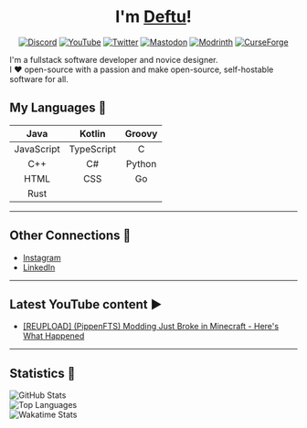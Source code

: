 <div align="center">

# I'm [Deftu][website]!

[![Discord](https://cdn.jsdelivr.net/npm/@intergrav/devins-badges@3/assets/cozy-minimal/social/discord-singular_64h.png)][discord]
[![YouTube](https://cdn.jsdelivr.net/npm/@intergrav/devins-badges@3/assets/cozy-minimal/social/youtube-singular_64h.png)][youtube]
[![Twitter](https://cdn.jsdelivr.net/npm/@intergrav/devins-badges@3/assets/cozy-minimal/social/twitter-singular_64h.png)][twitter]
[![Mastodon](https://cdn.jsdelivr.net/npm/@intergrav/devins-badges@3/assets/cozy-minimal/social/mastodon-singular_64h.png)][mastodon]
[![Modrinth](https://cdn.jsdelivr.net/npm/@intergrav/devins-badges@3/assets/cozy-minimal/available/modrinth_64h.png)][modrinth]
[![CurseForge](https://cdn.jsdelivr.net/npm/@intergrav/devins-badges@3/assets/cozy-minimal/available/curseforge_64h.png)][curseforge]
  
</div>

I'm a fullstack software developer and novice designer.  
I ❤️ open-source with a passion and make open-source, self-hostable software for all.

## My Languages 💬
|    Java    |   Kotlin   | Groovy |
|:----------:|:----------:|:------:|
| JavaScript | TypeScript |    C   |
|     C++    |     C#     | Python |
|    HTML    |     CSS    |   Go   |
|    Rust    |            |        |

---

## Other Connections 🔗
- [Instagram][instagram]
- [LinkedIn][linkedin]

---

## Latest YouTube content ▶
<!-- YOUTUBE:START -->
- [[REUPLOAD] &lpar;PippenFTS&rpar; Modding Just Broke in Minecraft - Here&#39;s What Happened](https://www.youtube.com/watch?v=WD6ZwfHDYWU)
<!-- YOUTUBE:END -->

---

## Statistics 📜
![GitHub Stats](https://github-readme-stats.vercel.app/api?username=Deftu&show_icons=true&line_height=27&theme=onedark&hide_border=true)  
![Top Languages](https://github-readme-stats.vercel.app/api/top-langs/?username=Deftu&card_width=400&langs_count=10&layout=compact&hide_border=true&theme=onedark)  
![Wakatime Stats](https://github-readme-stats.vercel.app/api/wakatime?username=Deftu&theme=onedark&hide_border=true)

[website]: https://deftu.xyz/

[discord]: https://shr.deftu.xyz/discord
[youtube]: https://www.youtube.com/@deftudev
[twitter]: https://twitter.com/DeftuDev
[mastodon]: https://floss.social/@deftu
[modrinth]: https://modrinth.com/user/deftu
[curseforge]: https://www.curseforge.com/members/deftudev
[instagram]: https://www.instagram.com/deftudev
[linkedin]: https://www.linkedin.com/in/matthew-vaughan-047800226
